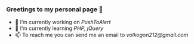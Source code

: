 <!--
**Iced-Coded/Iced-Coded** is a ✨ _special_ ✨ repository because its `README.md` (this file) appears on your GitHub profile.

Here are some ideas to get you started:

- 🔭 I’m currently working on ...
- 🌱 I’m currently learning ...
- 👯 I’m looking to collaborate on ...
- 🤔 I’m looking for help with ...
- 💬 Ask me about ...
- 📫 How to reach me: ...
- 😄 Pronouns: ...
- ⚡ Fun fact: ...
-->

### Greetings to my personal page 👋

- 🔭 I’m currently working on _PushToAlert_
- 🌱 I’m currently learning _PHP, jQuery_
- 📫 To reach me you can send me an email to _volkogon212@gmail.com_
